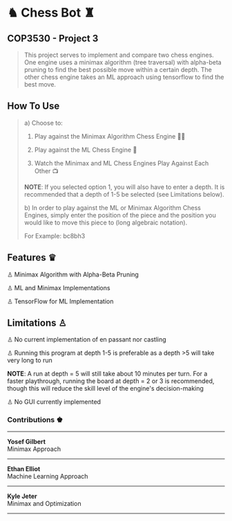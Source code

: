 # ♞ Chess Bot ♜

## COP3530 - Project 3
> This project serves to implement and compare two chess engines. One engine uses a minimax algorithm (tree traversal) with alpha-beta pruning to find the best possible move within a certain depth.
> The other chess engine takes an ML approach using tensorflow to find the best move.

## How To Use

> a) Choose to:
> 
>    1) Play against the Minimax Algorithm Chess Engine 🧑‍💻
> 
>    2) Play against the ML Chess Engine 🤖
> 
>    3) Watch the Minimax and ML Chess Engines Play Against Each Other 📺
>
> __NOTE__: If you selected option 1, you will also have to enter a depth. It is recommended that a depth of 1-5 be selected (see Limitations below).
>
> b) In order to play against the ML or Minimax Algorithm Chess Engines, simply enter the position of the piece and the position you would like to move this piece to (long algebraic notation).
> 
>    For Example: bc8bh3
>

##  Features ♛

♙ Minimax Algorithm with Alpha-Beta Pruning
>
♙ ML and Minimax Implementations
>
♙ TensorFlow for ML Implementation

## Limitations ♙
♙ No current implementation of en passant nor castling
>
♙ Running this program at depth 1-5 is preferable as a depth >5 will take very long to run
>
   __NOTE__: A run at depth = 5 will still take about 10 minutes per turn. For a faster playthrough, running the board at depth = 2 or 3 is recommended, though this will reduce the skill level of the engine's decision-making
>
♙ No GUI currently implemented

 
###  Contributions ♚

---

**Yosef Gilbert**  
Minimax Approach

---

**Ethan Elliot**  
Machine Learning Approach  

---

**Kyle Jeter**  
Minimax and Optimization 

---

